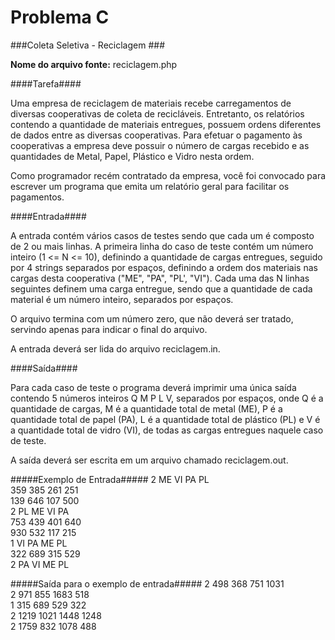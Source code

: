 Problema C
==========

###Coleta Seletiva - Reciclagem ###

**Nome do arquivo fonte:** reciclagem.php

####Tarefa####

Uma empresa de reciclagem de materiais recebe carregamentos de diversas
cooperativas de coleta de recicláveis. Entretanto, os relatórios contendo a quantidade de
materiais entregues, possuem ordens diferentes de dados entre as diversas cooperativas.
Para efetuar o pagamento às cooperativas a empresa deve possuir o número de cargas
recebido e as quantidades de Metal, Papel, Plástico e Vidro nesta ordem.

Como programador recém contratado da empresa, você foi convocado para escrever
um programa que emita um relatório geral para facilitar os pagamentos.

####Entrada####

A entrada contém vários casos de testes sendo que cada um é composto de 2 ou
mais linhas. A primeira linha do caso de teste contém um número inteiro (1 <= N <= 10),
definindo a quantidade de cargas entregues, seguido por 4 strings separados por espaços,
definindo a ordem dos materiais nas cargas desta cooperativa ("ME", "PA", "PL', "VI"). Cada
uma das N linhas seguintes definem uma carga entregue, sendo que a quantidade de cada
material é um número inteiro, separados por espaços.

O arquivo termina com um número zero, que não deverá ser tratado, servindo apenas
para indicar o final do arquivo.

A entrada deverá ser lida do arquivo reciclagem.in.

####Saída####

Para cada caso de teste o programa deverá imprimir uma única saída contendo 5
números inteiros Q M P L V, separados por espaços, onde Q é a quantidade de cargas, M é
a quantidade total de metal (ME), P é a quantidade total de papel (PA), L é a quantidade total
de plástico (PL) e V é a quantidade total de vidro (VI), de todas as cargas entregues naquele
caso de teste.

A saída deverá ser escrita em um arquivo chamado reciclagem.out.

#####Exemplo de Entrada#####
2 ME VI PA PL  
359 385 261 251  
139 646 107 500  
2 PL ME VI PA  
753 439 401 640  
930 532 117 215  
1 VI PA ME PL  
322 689 315 529  
2 PA VI ME PL  

#####Saída para o exemplo de entrada#####
2 498 368 751 1031  
2 971 855 1683 518  
1 315 689 529 322  
2 1219 1021 1448 1248  
2 1759 832 1078 488  